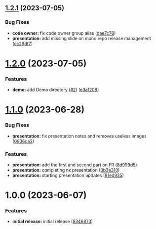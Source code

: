 ## [1.2.1](https://github.com/davidsonsinord/Innovation-nx-presentation/compare/1.2.0...1.2.1) (2023-07-05)


### Bug Fixes

* **code owner:** fix code owner group alias ([dae7c78](https://github.com/davidsonsinord/Innovation-nx-presentation/commit/dae7c7834bdc9ce2be90213a63de296c25a33af1))
* **presentation:** add missing slide on mono repo release management ([cc29df7](https://github.com/davidsonsinord/Innovation-nx-presentation/commit/cc29df7d52148e2a57892fd117d2dd8a539091ed))

# [1.2.0](https://github.com/davidsonsinord/Innovation-nx-presentation/compare/1.1.0...1.2.0) (2023-07-05)


### Features

* **demo:** add Demo directory ([#2](https://github.com/davidsonsinord/Innovation-nx-presentation/issues/2)) ([e3af208](https://github.com/davidsonsinord/Innovation-nx-presentation/commit/e3af2080e2be852a5430a6632f980f9c0c453df7))

# [1.1.0](https://github.com/davidsonsinord/Innovation-nx-presentation/compare/1.0.0...1.1.0) (2023-06-28)


### Bug Fixes

* **presentation:** fix presentation notes and removes useless images ([0936ca3](https://github.com/davidsonsinord/Innovation-nx-presentation/commit/0936ca3534ee0637eaf22a81597cdf68fba797eb))


### Features

* **presentation:** add the first and second part on FR ([8d999d5](https://github.com/davidsonsinord/Innovation-nx-presentation/commit/8d999d5072e8f7f5bde4a8fdd8ce2b0fef351d8f))
* **presentation:** completing nx presentation ([8b3e310](https://github.com/davidsonsinord/Innovation-nx-presentation/commit/8b3e3102abf7776899c5b03854ed0b7c7a83e1af))
* **presentation:** starting presentation updates ([81ed935](https://github.com/davidsonsinord/Innovation-nx-presentation/commit/81ed935dc99d4c43c771eb2ec43a7a060c2c39a5))

# 1.0.0 (2023-06-07)


### Features

* **initial release:** initial release ([9346873](https://github.com/davidsonsinord/Innovation-nx-presentation/commit/934687341c03dd1a89cdfb68f3f76e88887cbe43))
